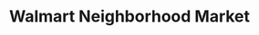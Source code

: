 ---
title: "Walmart Neighborhood Market"
url: /greensboro/walmart-neighborhood-market/
shop: supermarket
---